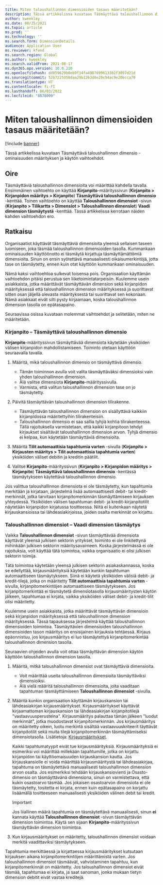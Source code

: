 ```yaml
---
title: Miten taloushallinnon dimensioiden tasaus määritetään?
description: Tässä artikkelissa kuvataan Täsmäyttävä taloushallinnon dimensio -ominaisuuden määrityksen ja käytön vaihtoehdot.
author: kweekley
ms.date: 08/25/2021
ms.topic: article
ms.prod: ''
ms.technology: ''
ms.search.form: DimensionDetails
audience: Application User
ms.reviewer: kfend
ms.search.region: Global
ms.author: kweekley
ms.search.validFrom: 2021-08-17
ms.dyn365.ops.version: 10.0.210
ms.openlocfilehash: dd859629b0eb9f14fa4907699613382f3897d21d
ms.sourcegitcommit: 52b7225350daa29b1263d8e29c54ac9e20bcca70
ms.translationtype: HT
ms.contentlocale: fi-FI
ms.lasthandoff: 06/03/2022
ms.locfileid: "8878009"
---
```

# <a name="how-do-i-set-up-balancing-financial-dimensions"></a>Miten taloushallinnon dimensioiden tasaus määritetään?

[!include [banner](../includes/banner.md)]

Tässä artikkelissa kuvataan Täsmäyttävä taloushallinnon dimensio -ominaisuuden määrityksen ja käytön vaihtoehdot.

## <a name="symptom"></a>Oire

Täsmäyttäviä taloushallinnon dimensioita voi määrittää kahdella tavalla. Ensimmäinen vaihtoehto on käyttää **Kirjanpito**-määrityssivun (**Kirjanpito \> Kirjanpidon määritys \> Kirjanpito**) **Täsmäyttävä taloushallinnon dimensio** -kenttää. Toinen vaihtoehto on käyttää **Taloushallinnon dimensiot** -sivun (**Kirjanpito > Tilikartta \> Dimensiot \> Taloushallinnon dimensiot**) **Vaadi dimension täsmäytystä** -kenttää. Tässä artikkelissa kerrotaan näiden kahden vaihtoehdon ero.

## <a name="resolution"></a>Ratkaisu

Organisaatiot käyttävät täsmäyttäviä dimensioita yleensä sellaisen taseen luomiseen, joka täsmää taloushallinnon dimensioiden tasolla. Kummankaan ominaisuuden käyttöönotto ei täsmäytä kirjattuja täsmäyttämättömiä dimensioita. Sinun on ensin syötettävä manuaalisesti oikaisumerkintöjä, jotta tase on täsmäytetty, ennen kuin otat käyttöön kummankaan ominaisuuden.

Nämä kaksi vaihtoehtoa sulkevat toisensa pois. Organisaation käyttämän vaihtoehdon pitäisi perustua sen liiketoimintatarpeisiin. Kuulemme usein asiakkaista, jotka määrittävät täsmäyttävän dimension sekä kirjanpidon määrityksessä että taloushallinnon dimension määrityksessä ja suorittavat sitten osan jäljellä olevasta määrityksestä tai suorittavat sen kokonaan. Nämä asiakkaat eivät silti pysty kirjaamaan, koska taloushallinnon dimension tasolla on epätasapaino.

Seuraavissa osissa kuvataan molemmat vaihtoehdot ja selitetään, miten ne määritetään.

### <a name="ledger--balancing-financial-dimension"></a>Kirjanpito – Täsmäyttävä taloushallinnon dimensio

**Kirjanpito**-määrityssivun täsmäyttävää dimensiota käytetään yksiköiden välisen kirjanpidon mahdollistamiseen. Toiminto otetaan käyttöön seuraavalla tavalla.

1. Määritä, mikä taloushallinnon dimensio on täsmäyttävä dimensio.

    - Tämän toiminnon avulla voit valita täsmäyttäväksi dimensioksi vain yhden taloushallinnon dimension.
    - Älä valitse dimensiota **Kirjanpito**-määrityssivulla.
    - Varmista, että valitun taloushallinnon dimension tase on jo täsmäytetty.

2. Päivitä täsmäyttävän taloushallinnon dimension tilirakenne.

    - Täsmäyttävän taloushallinnon dimension on sisällyttävä kaikkiin kirjanpidossa määritettyihin tilirakenteisiin.
    - Taloushallinnon dimensio ei saa sallia tyhjiä kohtia tilirakenteessa. Tällä rajoituksella varmistetaan, että kaikki kirjanpitoon tehdyt kirjaukset sisältävät taloushallinnon dimension arvon. Tyhjä dimensio ei kelpaa, kun käytetään täsmäyttäviä dimensioita.

3. Määritä **Tilit automaattisia tapahtumia varten** -sivulla (**Kirjanpito \> Kirjausten määritys \> Tilit automaattisia tapahtumia varten**) yksiköiden väliset debitin ja kreditin päätilit.
4. Valitse **Kirjanpito**-määrityssivun (**Kirjanpito \> Kirjanpidon määritys \> Kirjanpito**) **Täsmäyttävä taloushallinnon dimensio** -kentässä täsmäytykseen käytettävä taloushallinnon dimensio.

Jos valittua taloushallinnon dimensiota ei ole täsmäytetty, kun tapahtumia merkitään ja kirjataan, järjestelmä lisää automaattisesti debit- tai kredit-merkinnät, jotka tarvitaan kirjanpitomerkinnän täsmäyttämiseen kirjauksen yhteydessä. Yksiköiden välisen tapahtuman debit- ja kredit-kirjanpitotilit näytetään kirjanpidon kirjatussa tositteessa. Niitä ei kuitenkaan näytetä kirjauskansioissa tai lähdeasiakirjoissa, joiden osalta merkinnät on kirjattu.

### <a name="financial-dimensions--require-the-dimension-to-be-balanced"></a>Taloushallinnon dimensiot – Vaadi dimension täsmäytys

Vaikka **Taloushallinnon dimensiot** -sivun täsmäyttävää dimensiota käyttävät yleensä julkisen sektorin yritykset, toiminto ei ole linkitettynä mihinkään julkisen sektorin määritysavaimeen. Koska järjestelmässä ei ole rajoituksia, voit käyttää tätä toimintoa, vaikka organisaatio ei olisi julkisen sektorin toimija.

Tätä toimintoa käytetään yleensä julkisen sektorin asiakaskannassa, koska se edellyttää, kirjausmäärityksiä käytetään kunkin tapahtuman automaattiseen täsmäytykseen. Siinä ei käytetä yksiköiden välisiä debit- ja kredit-tilejä, jotka on määritetty **Tilit automaattisia tapahtumia varten** -sivulla, kirjanpitomerkintöjen automaattiseen täsmäytykseen. Jos kirjanpitomerkintää ei täsmäytetä dimensiotasolla kirjausmääritysten käytön jälkeen, tapahtumaa ei kirjata, vaikka yksiköiden väliset debit- ja kredit-tilit olisi määritetty.

Kuulemme usein asiakkaista, jotka määrittävät täsmäyttävän dimensioin sekä kirjanpidon määrityksessä että taloushallinnon dimension määrityksessä. Tässä tapauksessa järjestelmä käyttää taloushallinnon dimensioiden toimintoa. Täsmäyttävien dimensioiden taloushallinnon dimensioiden tason määritys on ensisijainen kirjauksia tehtäessä. Kirjaus epäonnistuu, jos kirjausmääritys ei luo täsmäytettyä kirjanpitomerkintää taloushallinnon dimension tasolla.

Seuraavien ohjeiden avulla voit ottaa täsmäyttävän dimension käytön käyttöön taloushallinnon dimension tasolla.

1. Määritä, mitkä taloushallinnon dimensiot ovat täsmäyttäviä dimensioita.

    - Voit määrittää useita taloushallinnon dimensioita täsmäyttäviksi dimensioiksi.
    - Älä vielä määritä taloushallinnon dimensioita, joita vaaditaan tapahtuman täsmäyttämiseen **Taloushallinnon dimensiot** -sivulla.

2. Määritä kunkin organisaation käyttämän kirjauskansion tai lähdeasiakirjan kirjausmääritykset. Kirjausmääritykset käyttävät kirjaamattoman kirjauskansion tai lähdeasiakirjan kirjanpitotilejä "vastaavuusperusteina". Kirjausmääritys palauttaa tämän jälkeen "luodut merkinnät", jotka muodostavat kirjanpitomerkinnän. Jos kirjausmääritys on määritetty oikein, luotu merkintä sisältää vastaavuuskriteerit täyttävät kirjanpitotilit sekä muita tilejä kirjanpitomerkinnän täsmäyttämiseksi dimensiotasolla. Lisätietoja: [Kirjausmääritykset](posting-definitions.md). 
   
   Kaikki tapahtumatyypit eivät tue kirjausmäärityksiä. Kirjausmäärityksiä ei esimeriksi voi määrittää millekään tapahtumille, jotka on kirjattu kirjanpidon tai käyttöomaisuuden kirjauskansion kautta. Jos kirjauskansiolle ei voida määrittää kirjausmääritystä tai lähdeasiakirjaa, tapahtuma on täsmäytettävä manuaalisesti taloushallinnon dimension arvon osalta. Jos esimerkiksi tehdään kirjauskansiovienti ja Osasto-dimensio on täsmäyttävänä dimensiona, sinun on varmistettava, että kukin osastoarvo täsmää.  Jos jokaisen osastoarvon dimensiota ei ole täsmäytetty, tositetta ei kirjata, ennen kuin epätasapaino on korjattu lisäämällä tositteeseen manuaalisesti yksiköiden välinen debit tai kredit. 

    > [!IMPORTANT]
    > Jos liiallinen määrä tapahtumia on täsmäytettävä manuaalisesti, sinun **ei** kannata käyttää **Taloushallinnon dimensiot** -sivun täsmäyttävän dimension toimintoa. Käytä sen sijaan **Kirjanpito**-määrityssivun täsmäyttävän dimension toimintoa.

3. Kun kirjausmääritykset on määritetty, taloushallinnon dimensiot voidaan merkitä vaadittaviksi täsmäytykseen.

Tapahtumia merkittäessä ja kirjattaessa kirjausmääritykset kutsutaan kirjauksen aikana kirjanpitomerkintöjen määrittämistä varten. Jos taloushallinnon dimensiot täsmäävät, vahvistaminen tapahtuu, kun kirjanpitomerkinnät on määritetty. Jos taloushallinnon dimensiot eivät täsmää, tapahtumaa ei kirjata, ja saat sanoman, jonka mukaan tietyn dimension debitit eivät vastaa kreditejä.
